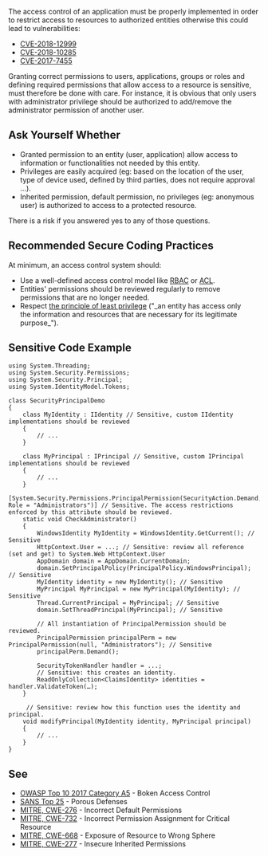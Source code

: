 
The access control of an application must be properly implemented in order to restrict access to resources to authorized entities otherwise this could lead to vulnerabilities:

- [CVE-2018-12999](http://cve.mitre.org/cgi-bin/cvename.cgi?name=CVE-2018-12999)
- [CVE-2018-10285](http://cve.mitre.org/cgi-bin/cvename.cgi?name=CVE-2018-10285)
- [CVE-2017-7455](http://cve.mitre.org/cgi-bin/cvename.cgi?name=CVE-2017-7455)


Granting correct permissions to users, applications, groups or roles and defining required permissions that allow access to a resource is sensitive, must therefore be done with care. For instance, it is obvious that only users with administrator privilege should be authorized to add/remove the administrator permission of another user.

## Ask Yourself Whether

- Granted permission to an entity (user, application) allow access to information or functionalities not needed by this entity.
- Privileges are easily acquired (eg: based on the location of the user, type of device used, defined by third parties, does not require approval<br>  ...).
- Inherited permission, default permission, no privileges (eg: anonymous user) is authorized to access to a protected resource.


There is a risk if you answered yes to any of those questions.

## Recommended Secure Coding Practices

At minimum, an access control system should:

- Use a well-defined access control model like [RBAC](https://en.wikipedia.org/wiki/Role-based_access_control) or [ACL](https://en.wikipedia.org/wiki/Access-control_list).
- Entities' permissions should be reviewed regularly to remove permissions that are no longer needed.
- Respect [the principle of least privilege](https://en.wikipedia.org/wiki/Principle_of_least_privilege) ("\_an entity has access only<br>  the information and resources that are necessary for its legitimate purpose\_").


## Sensitive Code Example


    using System.Threading;
    using System.Security.Permissions;
    using System.Security.Principal;
    using System.IdentityModel.Tokens;
    
    class SecurityPrincipalDemo
    {
        class MyIdentity : IIdentity // Sensitive, custom IIdentity implementations should be reviewed
        {
            // ...
        }
    
        class MyPrincipal : IPrincipal // Sensitive, custom IPrincipal implementations should be reviewed
        {
            // ...
        }
        [System.Security.Permissions.PrincipalPermission(SecurityAction.Demand, Role = "Administrators")] // Sensitive. The access restrictions enforced by this attribute should be reviewed.
        static void CheckAdministrator()
        {
            WindowsIdentity MyIdentity = WindowsIdentity.GetCurrent(); // Sensitive
            HttpContext.User = ...; // Sensitive: review all reference (set and get) to System.Web HttpContext.User
            AppDomain domain = AppDomain.CurrentDomain;
            domain.SetPrincipalPolicy(PrincipalPolicy.WindowsPrincipal); // Sensitive
            MyIdentity identity = new MyIdentity(); // Sensitive
            MyPrincipal MyPrincipal = new MyPrincipal(MyIdentity); // Sensitive
            Thread.CurrentPrincipal = MyPrincipal; // Sensitive
            domain.SetThreadPrincipal(MyPrincipal); // Sensitive
    
            // All instantiation of PrincipalPermission should be reviewed.
            PrincipalPermission principalPerm = new PrincipalPermission(null, "Administrators"); // Sensitive
            principalPerm.Demand();
    
            SecurityTokenHandler handler = ...;
            // Sensitive: this creates an identity.
            ReadOnlyCollection<ClaimsIdentity> identities = handler.ValidateToken(…);
        }
    
         // Sensitive: review how this function uses the identity and principal.
        void modifyPrincipal(MyIdentity identity, MyPrincipal principal)
        {
            // ...
        }
    }


## See

- [OWASP Top 10 2017 Category A5](https://www.owasp.org/index.php/Top_10-2017_A5-Broken_Access_Control) - Boken Access Control
- [SANS Top 25](https://www.sans.org/top25-software-errors/#cat3) - Porous Defenses
- [MITRE, CWE-276](https://cwe.mitre.org/data/definitions/276.html) - Incorrect Default Permissions
- [MITRE, CWE-732](https://cwe.mitre.org/data/definitions/732.html) - Incorrect Permission Assignment for Critical Resource
- [MITRE, CWE-668](https://cwe.mitre.org/data/definitions/668.html) - Exposure of Resource to Wrong Sphere
- [MITRE, CWE-277](https://cwe.mitre.org/data/definitions/277.html) - Insecure Inherited Permissions

